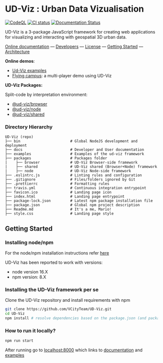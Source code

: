 # UD-Viz : Urban Data Vizualisation

[![CodeQL](https://github.com/VCityTeam/UD-Viz/actions/workflows/codeql-analysis.yml/badge.svg)](https://github.com/VCityTeam/UD-Viz/actions/workflows/codeql-analysis.yml)
[![CI status](https://travis-ci.com/VCityTeam/UD-Viz.svg?branch=master)](https://app.travis-ci.com/github/VCityTeam/UD-Viz)
[![Documentation Status](https://readthedocs.org/projects/ansicolortags/badge/?version=latest)](http://vcityteam.github.io/UD-Viz/html/index.html)

UD-Viz is a 3-package JavaScript framework for creating web applications for visualizing and interacting with geospatial 3D urban data.

[Online documentation](https://vcityteam.github.io/UD-Viz/html/index.html) &mdash;
[Developers](./docs/static/Developers.md) &mdash;
[License](./LICENSE.md) &mdash;
[Getting Started](#getting-started) &mdash;
[Architecture](./docs/static/Architecture.md)

**Online demos**:

- [Ud-Viz examples](https://ud-viz.vcityliris.data.alpha.grandlyon.com/)
- [Flying campus](https://www.imuvirtuel.fr/): a multi-player demo using UD-Viz

**UD-Viz Packages:**

Split-code by interpretation environment:  
- [@ud-viz/browser](./packages/browser)
- [@ud-viz/node](./packages/node)
- [@ud-viz/shared](./packages/shared)

### Directory Hierarchy

```
UD-Viz (repo)
├── bin                       # Global NodeJS development and deployment
├── docs                      # Developer and User documentation
├── examples                  # Examples of the ud-viz framework
├── packages                  # Packages folder
|    ├── browser              # UD-Viz Browser-side framework
|    ├── shared               # UD-Viz shared (Browser+Node) framework
|    ├── node                 # UD-Viz Node-side framework
├── .eslintrc.js              # Linting rules and configuration
├── .gitignore                # Files/folders ignored by Git
├── .prettierrc               # Formatting rules
├── travis.yml                # Continuous integration entrypoint
├── favicon.ico               # Landing page icon
├── index.html                # Landing page entrypoint
├── package-lock.json         # Latest npm package installation file
├── package.json              # Global npm project description
├── Readme.md                 # It's a me, Mario!
├── style.css                 # Landing page style
```

## Getting Started

### Installing node/npm

For the node/npm installation instructions refer [here](https://github.com/VCityTeam/UD-SV/blob/master/Tools/ToolNpm.md)

UD-Viz has been reported to work with versions:

- node version 16.X
- npm version: 8.X

### Installing the UD-Viz framework per se

Clone the UD-Viz repository and install requirements with npm

```bash
git clone https://github.com/VCityTeam/UD-Viz.git
cd UD-Viz
npm install # resolve dependencies based on the package.json (and package-lock.json if it exists)
```

### How to run it locally?

```bash
npm run start
```

After running go to [localhost:8000](http://localhost:8000) which links to [documentation](./docs/) and [examples](./examples/)

